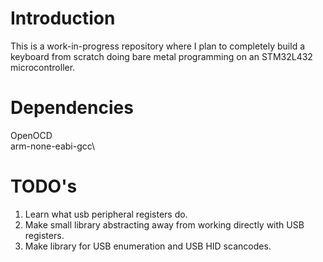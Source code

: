 # Introduction

This is a work-in-progress repository where I plan to completely build a keyboard from scratch doing bare metal programming on an STM32L432 microcontroller.

# Dependencies
OpenOCD\
arm-none-eabi-gcc\

# TODO's
1. Learn what usb peripheral registers do.
2. Make small library abstracting away from working directly with USB registers.
3. Make library for USB enumeration and USB HID scancodes.
